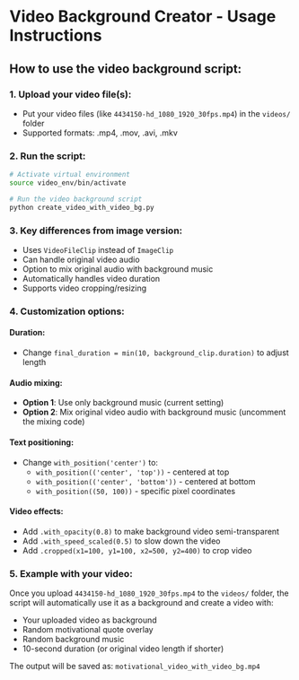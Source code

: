 # Video Background Creator - Usage Instructions

## How to use the video background script:

### 1. Upload your video file(s):
   - Put your video files (like `4434150-hd_1080_1920_30fps.mp4`) in the `videos/` folder
   - Supported formats: .mp4, .mov, .avi, .mkv

### 2. Run the script:
   ```bash
   # Activate virtual environment
   source video_env/bin/activate
   
   # Run the video background script
   python create_video_with_video_bg.py
   ```

### 3. Key differences from image version:
   - Uses `VideoFileClip` instead of `ImageClip`
   - Can handle original video audio
   - Option to mix original audio with background music
   - Automatically handles video duration
   - Supports video cropping/resizing

### 4. Customization options:

#### Duration:
- Change `final_duration = min(10, background_clip.duration)` to adjust length

#### Audio mixing:
- **Option 1**: Use only background music (current setting)
- **Option 2**: Mix original video audio with background music (uncomment the mixing code)

#### Text positioning:
- Change `with_position('center')` to:
  - `with_position(('center', 'top'))` - centered at top
  - `with_position(('center', 'bottom'))` - centered at bottom
  - `with_position((50, 100))` - specific pixel coordinates

#### Video effects:
- Add `.with_opacity(0.8)` to make background video semi-transparent
- Add `.with_speed_scaled(0.5)` to slow down the video
- Add `.cropped(x1=100, y1=100, x2=500, y2=400)` to crop video

### 5. Example with your video:
Once you upload `4434150-hd_1080_1920_30fps.mp4` to the `videos/` folder, 
the script will automatically use it as a background and create a video with:
- Your uploaded video as background
- Random motivational quote overlay
- Random background music
- 10-second duration (or original video length if shorter)

The output will be saved as: `motivational_video_with_video_bg.mp4`
